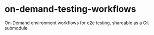 # on-demand-testing-workflows
On-Demand environment workflows for e2e testing, shareable as a Git submodule
